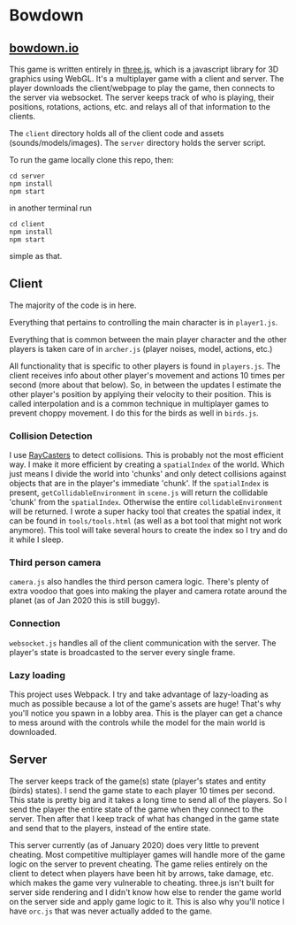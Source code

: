 # Bowdown

## [bowdown.io](https://bowdown.io)

This game is written entirely in [three.js](https://threejs.org/), which is a javascript library for 3D graphics using WebGL. It's a multiplayer game with a client and server. The player downloads the client/webpage to play the game, then connects to the server via websocket. The server keeps track of who is playing, their positions, rotations, actions, etc. and relays all of that information to the clients.

The `client` directory holds all of the client code and assets (sounds/models/images). The `server` directory holds the server script.

To run the game locally clone this repo, then:

```
cd server
npm install
npm start
```
in another terminal run
```
cd client
npm install
npm start
```
simple as that.

## Client
The majority of the code is in here.

Everything that pertains to controlling the main character is in `player1.js`.

Everything that is common between the main player character and the other players is taken care of in `archer.js` (player noises, model, actions, etc.)

All functionality that is specific to other players is found in `players.js`. The client receives info about other player's movement and actions 10 times per second (more about that below). So, in between the updates I estimate the other player's position by applying their velocity to their position. This is called interpolation and is a common technique in multiplayer games to prevent choppy movement. I do this for the birds as well in `birds.js`.

### Collision Detection
I use [RayCasters](https://threejs.org/docs/#api/en/core/Raycaster) to detect collisions. This is probably not the most efficient way. I make it more efficient by creating a `spatialIndex` of the world. Which just means I divide the world into 'chunks' and only detect collisions against objects that are in the player's immediate 'chunk'. If the `spatialIndex` is present, `getCollidableEnvironment` in `scene.js` will return the collidable 'chunk' from the `spatialIndex`. Otherwise the entire `collidableEnvironment` will be returned. I wrote a super hacky tool that creates the spatial index, it can be found in `tools/tools.html` (as well as a bot tool that might not work anymore). This tool will take several hours to create the index so I try and do it while I sleep.

### Third person camera
`camera.js` also handles the third person camera logic. There's plenty of extra voodoo that goes into making the player and camera rotate around the planet (as of Jan 2020 this is still buggy).

### Connection
`websocket.js` handles all of the client communication with the server. The player's state is broadcasted to the server every single frame.

### Lazy loading
This project uses Webpack. I try and take advantage of lazy-loading as much as possible because a lot of the game's assets are huge! That's why you'll notice you spawn in a lobby area. This is the player can get a chance to mess around with the controls while the model for the main world is downloaded.

## Server
The server keeps track of the game(s) state (player's states and entity (birds) states). I send the game state to each player 10 times per second. This state is pretty big and it takes a long time to send all of the players. So I send the player the entire state of the game when they connect to the server. Then after that I keep track of what has changed in the game state and send that to the players, instead of the entire state.

This server currently (as of January 2020) does very little to prevent cheating. Most competitive multiplayer games will handle more of the game logic on the server to prevent cheating. The game relies entirely on the client to detect when players have been hit by arrows, take damage, etc. which makes the game very vulnerable to cheating. three.js isn't built for server side rendering and I didn't know how else to render the game world on the server side and apply game logic to it. This is also why you'll notice I have `orc.js` that was never actually added to the game.